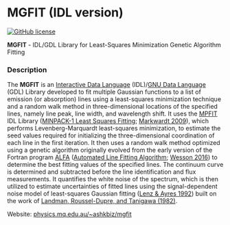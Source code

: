 # MGFIT (IDL version)
[![GitHub license](https://img.shields.io/badge/license-GPL-blue.svg)](https://github.com/mgfit/mgfit-idl/blob/master/LICENSE)

**MGFIT** - IDL/GDL Library for Least-Squares Minimization Genetic Algorithm Fitting

### Description
The **MGFIT** is an [Interactive Data Language](http://www.harrisgeospatial.com/ProductsandSolutions/GeospatialProducts/IDL.aspx) (IDL)/[GNU Data Language](http://gnudatalanguage.sourceforge.net/) (GDL) Library developed to fit multiple Gaussian functions to a list of emission (or absorption) lines using a least-squares minimization technique and a random walk method in three-dimensional locations of the specified lines, namely line peak, line width, and wavelength shift. It uses the [MPFIT](http://cow.physics.wisc.edu/~craigm/idl/cmpfit.html) IDL Library ([MINPACK-1 Least Squares Fitting](http://adsabs.harvard.edu/abs/2012ascl.soft08019M); [Markwardt 2009](http://adsabs.harvard.edu/abs/2009ASPC..411..251M)), which performs Levenberg-Marquardt least-squares minimization, to estimate the seed values required for initializing the three-dimensional coordination of each line in the first iteration. It then uses a random walk method optimized using a genetic algorithm originally evolved from the early version of the Fortran program [ALFA](http://adsabs.harvard.edu/abs/2015ascl.soft12005W) ([Automated Line Fitting Algorithm](https://github.com/rwesson/ALFA); [Wesson 2016](http://adsabs.harvard.edu/abs/2016MNRAS.456.3774W)) to determine the best fitting values of the specified lines. The continuum curve is determined and subtracted before the line identification and flux measurements. It quantifies the white noise of the spectrum, which is then utilized to estimate uncertainties of fitted lines using the signal-dependent noise model of least-squares Gaussian fitting ([Lenz & Ayres 1992](http://adsabs.harvard.edu/abs/1992PASP..104.1104L)) built on the work of [Landman, Roussel-Dupre, and Tanigawa (1982)](http://adsabs.harvard.edu/abs/1982ApJ...261..732L).

Website: [physics.mq.edu.au/~ashkbiz/mgfit](https://physics.mq.edu.au/~ashkbiz/mgfit/)
